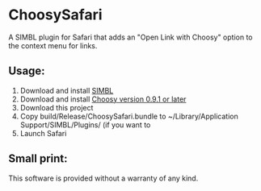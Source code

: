 # ChoosySafari

A SIMBL plugin for Safari that adds an "Open Link with Choosy" option to the context menu for links.

## Usage:

1. Download and install [SIMBL](http://www.culater.net/software/SIMBL/SIMBL.php)
2. Download and install [Choosy version 0.9.1 or later](http://www.choosyosx.com/releases/latest)
3. Download this project
4. Copy build/Release/ChoosySafari.bundle to ~/Library/Application Support/SIMBL/Plugins/ (if you want to 
6. Launch Safari

## Small print:

This software is provided without a warranty of any kind.

